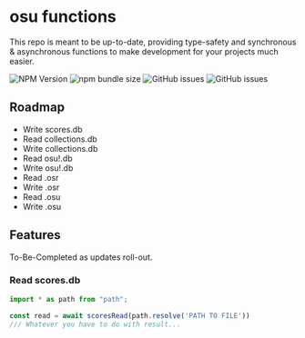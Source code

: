 # osu functions

This repo is meant to be up-to-date, providing type-safety and synchronous & asynchronous functions to make development for your projects much easier.

![NPM Version](https://img.shields.io/npm/v/osu-functions)  ![npm bundle size](https://img.shields.io/bundlephobia/min/osu-functions) ![GitHub issues](https://img.shields.io/github/issues/konotorii/osu-functions) ![GitHub issues](https://img.shields.io/github/issues/konotorii/osu-functions)


## Roadmap

- Write scores.db
- Read collections.db
- Write collections.db
- Read osu!.db
- Write osu!.db
- Read .osr
- Write .osr
- Read .osu
- Write .osu


## Features

To-Be-Completed as updates roll-out.

### Read scores.db
```ts
import * as path from "path";

const read = await scoresRead(path.resolve('PATH TO FILE'))
/// Whatever you have to do with result...
```